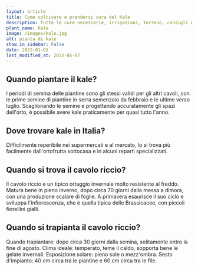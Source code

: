 ```yaml
---
layout: article
title: Come coltivare e prendersi cura del Kale
description: Tutte le cure necessarie, irrigazioni, terreno, consigli e molto altro sulla coltivazione del Kale
plant_name: Kale
image: /images/kale.jpg
alt: pianta di kale
show_in_sidebar: False
date: 2022-01-01
last_modified_at: 2022-05-07
---
```


## Quando piantare il kale?

 I periodi di semina delle piantine sono gli stessi validi per gli altri cavoli, con le prime semine di piantine in serra semenzaio da febbraio e le ultime verso luglio. Scaglionando le semine e progettando accuratamente gli spazi dell'orto, è possibile avere kale praticamente per quasi tutto l'anno.

## Dove trovare kale in Italia?

 Difficilmente reperibile nei supermercati e al mercato, lo si trova più facilmente dall'ortofrutta sottocasa e in alcuni reparti specializzati.

## Quando si trova il cavolo riccio?

Il cavolo riccio è un tipico ortaggio invernale molto resistente al freddo. Matura bene in pieno inverno, dopo circa 70 giorni dalla messa a dimora, con una produzione scalare di foglie. A primavera esaurisce il suo ciclo e sviluppa l'infiorescenza, che è quella tipica delle Brassicacee, con piccoli fiorellini gialli.

## Quando si trapianta il cavolo riccio?

Quando trapiantare: dopo circa 30 giorni dalla semina, solitamente entro la fine di agosto. Clima ideale: temperato, teme il caldo, sopporta bene le gelate invernali. Esposizione solare: pieno sole o mezz'ombra. Sesto d'impianto: 40 cm circa tra le piantine e 60 cm circa tra le file.

